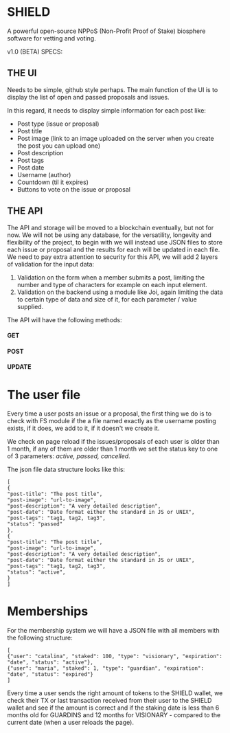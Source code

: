 # SHIELD
A powerful open-source NPPoS (Non-Profit Proof of Stake) biosphere software for vetting and voting.


v1.0 (BETA) SPECS:


## THE UI

Needs to be simple, github style perhaps.
The main function of the UI is to display the list of open and passed proposals and issues.


In this regard, it needs to display simple information for each post like:


* Post type (issue or proposal)
* Post title
* Post image (link to an image uploaded on the server when you create the post you can upload one)
* Post description
* Post tags
* Post date
* Username (author)
* Countdown (til it expires)
* Buttons to vote on the issue or proposal



## THE API

The API and storage will be moved to a blockchain eventually, but not for now.
We will not be using any database, for the versatility, longevity and flexibility of the project, to begin with we will instead use JSON files to store each issue or proposal and the results for each will be updated in each file.
We need to pay extra attention to security for this API, we will add 2 layers of validation for the input data:


1. Validation on the form when a member submits a post, limiting the number and type of characters for example on each input element.
2. Validation on the backend using a module like Joi, again limiting the data to certain type of data and size of it, for each parameter / value supplied.


The API will have the following methods:


#### GET
#### POST
#### UPDATE


# The user file

Every time a user posts an issue or a proposal, the first thing we do is to check with FS module if the a file named exactly as the username posting exists, if it does, we add to it, if it doesn't we create it.

We check on page reload if the issues/proposals of each user is older than 1 month, if any of them are older than 1 month we set the status key to one of 3 parameters: _active, passed, cancelled_.


The json file data structure looks like this:

```
[
{
"post-title": "The post title",
"post-image": "url-to-image",
"post-description": "A very detailed description",
"post-date": "Date format either the standard in JS or UNIX",
"post-tags": "tag1, tag2, tag3",
"status": "passed"
},
{
"post-title": "The post title",
"post-image": "url-to-image",
"post-description": "A very detailed description",
"post-date": "Date format either the standard in JS or UNIX",
"post-tags": "tag1, tag2, tag3",
"status": "active",
}
]
```

# Memberships

For the membership system we will have a JSON file with all members with the following structure:

```
[
{"user": "catalina", "staked": 100, "type": "visionary", "expiration": "date", "status": "active"},
{"user": "maria", "staked": 1, "type": "guardian", "expiration": "date", "status": "expired"}
]
```


Every time a user sends the right amount of tokens to the SHIELD wallet, we check their TX or last transaction received from their user to the SHIELD wallet and see if the amount is correct and if the staking date is less than 6 months old for GUARDINS and 12 months for VISIONARY - compared to the current date (when a user reloads the page).
